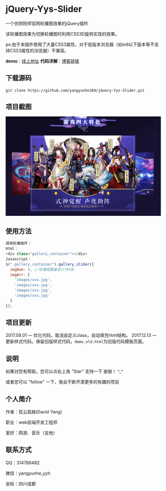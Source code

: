 # jQuery-Yys-Slider
一个仿阴阳师官网轮播图效果的jQuery插件

该轮播图效果为切换轮播图时利用CSS3D旋转实现的效果。

ps:由于本插件使用了大量CSS3属性，对于低版本浏览器（如ie9以下版本等不支持CSS3属性的浏览器）不兼容。

**demo**：[线上地址](https://yangyunhe369.github.io/jQuery-Yys-Slider/)
**代码详解**：[博客链接](http://www.yangyunhe.me/2017/jquery-yysSlider/)

## 下载源码

```
git clone https://github.com/yangyunhe369/jQuery-Yys-Slider.git
```
## 项目截图
![cover](images/cover.png)

## 使用方法

``` javascript
调用轮播插件：
Html：
<div class="gallery_container"></div>
Javascript：
$(".gallery_container").gallery_slider({
  imgNum: 4, //轮播图数量至少为4张
  imgArr: [
    'images/xxx.jpg',
    'images/xxx.jpg',
    'images/xxx.jpg',
    'images/xxx.jpg'
  ]
});
```
## 项目更新

2017.08.01 — 优化代码，取消自定义class，自动填充html结构。
2017.12.13 — 更新样式代码，保留旧版样式代码，`demo_old.html`为旧版代码模板页面。

## 说明

如果对您有帮助，您可以点右上角 "Star" 支持一下 谢谢！ ^_^

或者您可以 "follow" 一下，我会不断开源更多的有趣的项目

## 个人简介
作者：弦云孤赫(David Yang)

职业：web前端开发工程师

爱好：网游、音乐（吉他）

## 联系方式
QQ：314786482

微信：yangyunhe_yyh

坐标：四川成都


